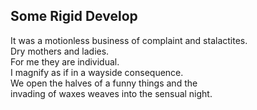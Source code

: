 Some Rigid Develop
------------------
It was a motionless business of complaint and stalactites.  
Dry mothers and ladies.  
For me they are individual.  
I magnify as if in a wayside consequence.  
We open the halves of a funny things and the  
invading of waxes weaves into the sensual night.  
